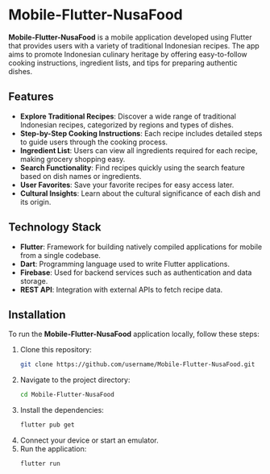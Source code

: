 # Mobile-Flutter-NusaFood

**Mobile-Flutter-NusaFood** is a mobile application developed using Flutter that provides users with a variety of traditional Indonesian recipes. The app aims to promote Indonesian culinary heritage by offering easy-to-follow cooking instructions, ingredient lists, and tips for preparing authentic dishes.

## Features
- **Explore Traditional Recipes**: Discover a wide range of traditional Indonesian recipes, categorized by regions and types of dishes.
- **Step-by-Step Cooking Instructions**: Each recipe includes detailed steps to guide users through the cooking process.
- **Ingredient List**: Users can view all ingredients required for each recipe, making grocery shopping easy.
- **Search Functionality**: Find recipes quickly using the search feature based on dish names or ingredients.
- **User Favorites**: Save your favorite recipes for easy access later.
- **Cultural Insights**: Learn about the cultural significance of each dish and its origin.

## Technology Stack
- **Flutter**: Framework for building natively compiled applications for mobile from a single codebase.
- **Dart**: Programming language used to write Flutter applications.
- **Firebase**: Used for backend services such as authentication and data storage.
- **REST API**: Integration with external APIs to fetch recipe data.

## Installation
To run the **Mobile-Flutter-NusaFood** application locally, follow these steps:

1. Clone this repository:
   ```bash
   git clone https://github.com/username/Mobile-Flutter-NusaFood.git
2. Navigate to the project directory:
   ```bash
   cd Mobile-Flutter-NusaFood
3. Install the dependencies:
   ```bash
   flutter pub get
4. Connect your device or start an emulator.
5. Run the application:
   ```bash
   flutter run



